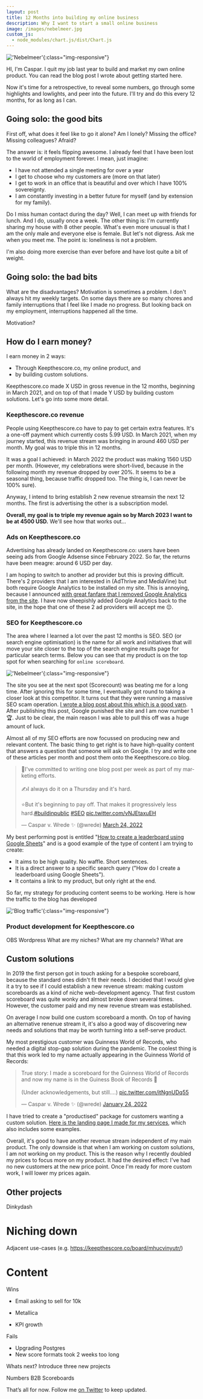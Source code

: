 ```yaml
---
layout: post
title: 12 Months into building my online business
description: Why I want to start a small online business
image: /images/nebelmeer.jpg
custom_js:
  - node_modules/chart.js/dist/Chart.js
---
```


!['Nebelmeer'](/images/nebelmeer.jpg){:class="img-responsive"}

HI, I'm Caspar. I quit my job last year to build and market my own online product. You can read the blog post I wrote about getting started
here.

Now it's time for a retrospective, to reveal some numbers, go through some highlights and lowlights, and peer into the future. 
I'll try and do this every 12 months, for as long as I can.

## Going solo: the good bits

First off, what does it feel like to go it alone? Am I lonely? Missing the office? Missing colleagues? Afraid?

The answer is: it feels flipping awesome. I already feel that I have been lost to the world of employment forever. I mean, just imagine: 
* I have not attended a single meeting for over a year
* I get to choose who my customers are (more on that later)
* I get to work in an office that is beautiful and over which I have 100% sovereignty.
* I am constantly investing in a better future for myself (and by extension for my family).

Do I miss human contact during the day? Well, I can meet up with friends for lunch. And I do, 
usually once a week. The other thing is: I'm currently sharing my house with 8 other people. What's even more unusual is that I am the only male and everyone else is female. But let's not digress. Ask me when you meet me. The point is: loneliness is not a problem.

I'm also doing more exercise than ever before and have lost quite a bit of weight.

## Going solo: the bad bits

What are the disadvantages? Motivation is sometimes a problem. I don't always hit my weekly targets. On some days there are so many chores and family interruptions that I feel like I made no progress. But looking back on my employment, interruptions happened all the time. 

Motivation?


## How do I earn money?

I earn money in 2 ways:

* Through Keepthescore.co, my online product, and 
* by building custom solutions.

Keepthescore.co made X USD in gross revenue in the 12 months, beginning in March 2021, and on top of that I made Y USD by building custom solutions. Let's go into some more detail.

### Keepthescore.co revenue
People using Keepthescore.co have to pay to get certain extra features. It's a one-off payment which currently costs 5.99 USD. In March 2021, when my journey started, this revenue stream was bringing in around 460 USD per month. My goal was to triple this in 12 months.

It was a goal I achieved: in March 2022 the product was making 1560 USD per month. (However, my celebrations were short-lived, because in the following month my revenue dropped by over 20%. It seems to be a seasonal thing, because traffic dropped too. The thing is, I can never be 100% sure).

Anyway, I intend to bring establish 2 new revenue streamsin the next 12 months. The first is advertising the other is a subscription model.

**Overall, my goal is to triple my revenue again so by March 2023 I want to be at 4500 USD.** We'll see how that works out...

### Ads on Keepthescore.co

Advertising has already landed on Keepthescore.co: users have been seeing ads from Google Adsense since February 2022. So far, the returns have been meagre: around 6 USD per day. 

I am hoping to switch to another ad provider but this is proving difficult. There's 2  providers that I am interested in (AdThrive and MediaVine) but both require Google Analytics to be installed on my site. This is annoying, because I announced [with great fanfare that I removed Google Analytics from the site](https://casparwre.de/blog/stop-using-google-analytics/). I have now sheepishly added Google Analytics back to the site, in the hope that one of these 2 ad providers will accept me 😔.

### SEO for Keepthescore.co

The area where I learned a lot over the past 12 months is SEO. SEO (or search engine optimisation) is the name for all work and initiatives that will move your site closer to the top of the search engine results page for particular search terms. Below you can see that my product is on the top spot for when searching for `online scoreboard`.

!['Nebelmeer'](/images/google-search-scoreboard.png){:class="img-responsive"}

The site you see at the next spot (Scorecount) was beating me for a long time. After ignoring this for some time, I eventually got round to taking a closer look at this competitor. It turns out that they were running a massive SEO scam operation. [I wrote a blog post about this which is a good yarn](https://casparwre.de/blog/seo-scam/). After publishing this post, Google punished the site and I am now number 1 🏆. Just to be clear, the main reason I was able to pull this off was a huge amount of luck.

Almost all of my SEO efforts are now focussed on producing new and relevant content. The basic thing to get right is to have high-quality content that answers a question that someone will ask on Google. I try and write one of these articles per month and post them onto the Keepthescore.co blog.

<blockquote class="twitter-tweet"><p lang="en" dir="ltr">🤝I&#39;ve committed to writing one blog post per week as part of my marketing efforts.<br><br>✍️I always do it on a Thursday and it&#39;s hard.<br><br>⭐️But it&#39;s beginning to pay off. That makes it progressively less hard.<a href="https://twitter.com/hashtag/buildinpublic?src=hash&amp;ref_src=twsrc%5Etfw">#buildinpublic</a> <a href="https://twitter.com/hashtag/SEO?src=hash&amp;ref_src=twsrc%5Etfw">#SEO</a> <a href="https://t.co/vNJEtaxuEH">pic.twitter.com/vNJEtaxuEH</a></p>&mdash; Caspar v. Wrede ✨ (@wrede) <a href="https://twitter.com/wrede/status/1506935233043697667?ref_src=twsrc%5Etfw">March 24, 2022</a></blockquote> <script async src="https://platform.twitter.com/widgets.js" charset="utf-8"></script>

My best performing post is entitled "[How to create a leaderboard using Google Sheets](https://keepthescore.co/blog/posts/create-google-sheets-leaderboard/)" and is a good example of the type of content I am trying to create:
* It aims to be high quality. No waffle. Short sentences.
* It is a direct answer to a specific search query ("How do I create a leaderboard using Google Sheets").
* It contains a link to my product, but only right at the end.

So far, my strategy for producing content seems to be working. Here is how the traffic to the blog has developed 

!['Blog traffic'](/images/blog-traffic.png){:class="img-responsive"}


### Product development for Keepthescore.co
OBS
Wordpress
What are my niches?
What are my channels?
What are 



## Custom solutions

In 2019 the first person got in touch asking for a bespoke scoreboard, because the standard ones didn't fit their needs. I decided that I would give it a try to see if I could establish a new revenue stream: making custom scoreboards as a kind of niche web-development agency. That first custom scoreboard was quite wonky and almost broke down several times. However, the customer paid and my new revenue stream was established.

On average I now build one custom scoreboard a month. On top of having an alternative renenue stream it, it's also a good way of discovering new needs and solutions that may be worth turning into a self-serve product.

My most prestigious customer was Guinness World of Records, who needed a digital stop-gap solution during the pandemic. The coolest thing is that this work led to my name actually appearing in the Guinness World of Records:

<blockquote class="twitter-tweet"><p lang="en" dir="ltr">True story: I made a scoreboard for the Guinness World of Records and now my name is in the Guiness Book of Records 🥳<br><br>(Under acknowledgements, but still....) <a href="https://t.co/itNgnUDq55">pic.twitter.com/itNgnUDq55</a></p>&mdash; Caspar v. Wrede ✨ (@wrede) <a href="https://twitter.com/wrede/status/1485550627761668101?ref_src=twsrc%5Etfw">January 24, 2022</a></blockquote> <script async src="https://platform.twitter.com/widgets.js" charset="utf-8"></script>

I have tried to create a "productised" package for customers wanting a custom solution. [Here is the landing page I made for my services](https://keepthescore.co/custom-scoreboard/), which also includes some examples. 

Overall, it's good to have another revenue stream independent of my main product. The only downside is that when I am working on custom solutions, I am not working on my product. This is the reason why I recently doubled my prices to focus more on my product. It had the desired effect: I've had no new customers at the new price point. Once I'm ready for more custom work, I will lower my prices again.




## Other projects
Dinkydash

# Niching down


Adjacent use-cases (e.g. https://keepthescore.co/board/mhucvinyutr/)









#

# Content

Wins

- Email asking to sell for 10k
- Metallica

- KPI growth


Fails
- Upgrading Postgres
- New score formats took 2 weeks too long

Whats next?
Introduce three new projects


Numbers
B2B Scoreboards





That’s all for now. Follow me [on Twitter](https://twitter.com/wrede) to keep updated.



<script>
//-----------------
//-- Graph data
//-----------------
var ctx = document.getElementById('scoreboards').getContext('2d');
var data = {
    labels: ["2016-09", "2016-10", "2016-11", "2016-12", "2017-01", "2017-02", "2017-03", "2017-04", "2017-05", "2017-06", "2017-07", "2017-08", "2017-09", "2017-10", "2017-11", "2017-12", "2018-01", "2018-02", "2018-03", "2018-04", "2018-05", "2018-06", "2018-07", "2018-08", "2018-09", "2018-10", "2018-11", "2018-12", "2019-01", "2019-02", "2019-03", "2019-04", "2019-05", "2019-06", "2019-07", "2019-08", "2019-09", "2019-10", "2019-11", "2019-12", "2020-01", "2020-02", "2020-03", "2020-04", "2020-05", "2020-06", "2020-07", "2020-08", "2020-09", "2020-10", "2020-11", "2020-12", "2021-01", "2021-02", "2021-03"],
    datasets: [
        {
            label: "Scoreboards created per month",
            backgroundColor: '#dd4814',
            borderColor: 'rgba(255, 99, 132, 1)',
            data: [34, 129, 72, 798, 1543, 1959, 3469, 3317, 3775, 4135, 4199, 4027, 4363, 5534, 6525, 7702, 7104, 7017, 7568, 6623, 6873, 6705, 6585, 6158, 6299, 7986, 9671, 11364, 10796, 8893, 8952, 7280, 7295, 6236, 6437, 6134, 6500, 8005, 8718, 9789, 8939, 8050, 11633, 19168, 18780, 12998, 11681, 12164, 13964, 21519, 20104, 22756, 21074, 22183, 21812]
        }
    ]
};
var myLineChart = new Chart(ctx, {
    type: 'bar',
    data: data,
    scaleShowLabels: true,
    barValueSpacing : 2,
    responsive: true
});
</script>
